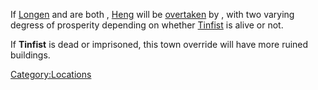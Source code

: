 If [Longen](Longen.md "wikilink") and [](Emperor_Tengu.md) are both [](World_States.md), [Heng](Heng.md "wikilink") will be
[overtaken](Town_Overrides.md "wikilink") by [](02%20-%20Projects%20&%20Wikis/Kenshi/Kenshi%20Wiki/Kenshi%20Wiki%20Template/Empire_Peasants.md), with two varying degress of
prosperity depending on whether [Tinfist](Tinfist.md "wikilink") is alive
or not.

If **Tinfist** is dead or imprisoned, this town override will have more
ruined buildings.

[Category:Locations](Category:Locations "wikilink")